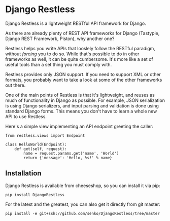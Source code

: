 # Django Restless

Django Restless is a lightweight RESTful API framework for Django.

As there are already plenty of REST API frameworks for Django (Tastypie,
Django REST Framework, Piston), why another one?

Restless helps you write APIs that looslely follow the RESTful
paradigm, without *forcing* you to do so. While that's possible to do in
other frameworks as well, it can be quite cumbersome. It's more like a set
of useful tools than a set thing you must comply with.

Restless provides only JSON support. If you need to support XML or
other formats, you probably want to take a look at some of the other frameworks
out there.

One of the main points of Restless is that it's lightweight, and reuses as much
of functionality in Django as possible. For example, JSON serialization is
using Django serializers, and input parsing and validation is done using
standard Django forms. This means you don't have to learn a whole new API
to use Restless.

Here's a simple view implementing an API endpoint greeting the caller:

    from restless.views import Endpoint

    class HelloWorld(Endpoint):
        def get(self, request):
            name = request.params.get('name', 'World')
            return {'message': 'Hello, %s!' % name}


## Installation

Django Restless is available from cheeseshop, so you can install it via pip:

    pip install DjangoRestless

For the latest and the greatest, you can also get it directly from git master:

    pip install -e git+ssh://github.com/senko/DjangoRestless/tree/master
